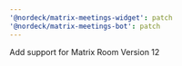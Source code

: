 ```yaml
---
'@nordeck/matrix-meetings-widget': patch
'@nordeck/matrix-meetings-bot': patch
---
```


Add support for Matrix Room Version 12
